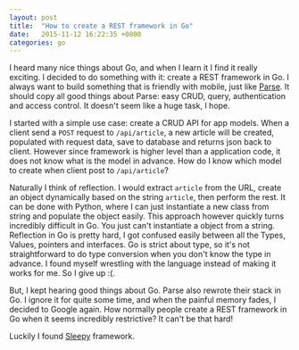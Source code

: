 ```yaml
---
layout: post
title:  "How to create a REST framework in Go"
date:   2015-11-12 16:22:35 +0800
categories: go
---
```


I heard many nice things about Go, and when I learn it I find it really exciting. I decided to do something with it: create a REST framework in Go. I always want to build something that is friendly with mobile, just like [Parse](https://parse.com). It should copy all good things about Parse: easy CRUD, query, authentication and access control. It doesn't seem like a huge task, I hope.

I started with a simple use case: create a CRUD API for app models. When a client send a `POST` request to `/api/article`, a new article will be created, populated with request data, save to database and returns json back to client.  However since framework is higher level than a application code, it does not know what is the model in advance. How do I know which model to create when client post to `/api/article`?

Naturally I think of reflection. I would extract `article` from the URL, create an object dynamically based on the string `article`, then perform the rest. It can be done with Python, where I can just instantiate a new class from string and populate the object easily. This approach however quickly turns incredibly difficult in Go. You just can't instantiate a object from a string. Reflection in Go is pretty hard, I got confused easily between all the Types, Values, pointers and interfaces. Go is strict about type, so it's not straightforward to do type conversion when you don't know the type in advance. I found myself wrestling with the language instead of making it works for me. So I give up :(.

But, I kept hearing good things about Go. Parse also rewrote their stack in Go. I ignore it for quite some time, and when the painful memory fades, I decided to Google again. How normally people create a REST framework in Go when it seems incredibly restrictive? It can't be that hard!

Luckily I found [Sleepy](http://dougblack.io/words/a-restful-micro-framework-in-go.html) framework.
